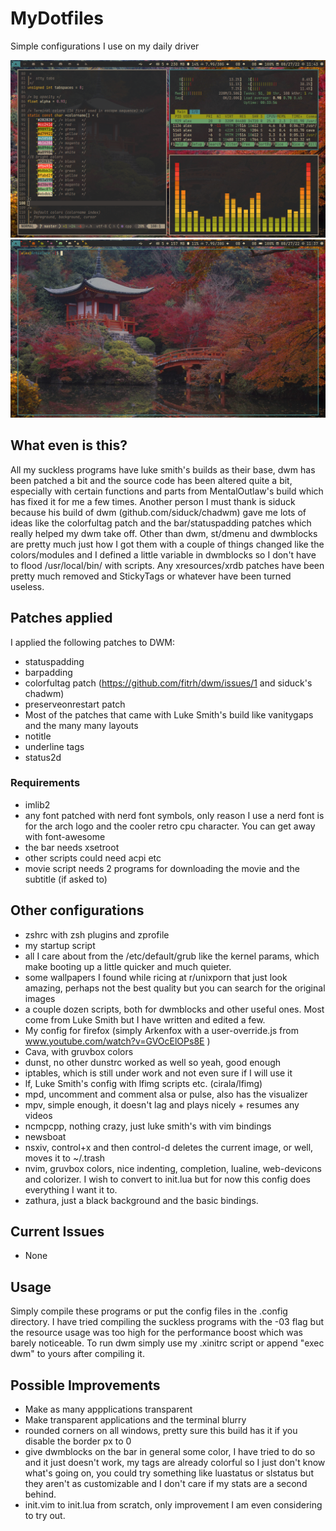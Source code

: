 # MyDotfiles
Simple configurations I use on my daily driver

![image1](images/pic1.jpg)
![image2](images/pic2.jpg)

## What even is this?

All my suckless programs have luke smith's builds as their base, dwm has been patched a bit and the source code has been altered quite a bit, especially with certain functions and parts from MentalOutlaw's build which has fixed it for me a few times. Another person I must thank is siduck because his build of dwm (github.com/siduck/chadwm) gave me lots of ideas like the colorfultag patch and the bar/statuspadding patches which really helped my dwm take off. Other than dwm, st/dmenu and dwmblocks are pretty much just how I got them with a couple of things changed like the colors/modules and I defined a little variable in dwmblocks so I don't have to flood /usr/local/bin/ with scripts. Any xresources/xrdb patches have been pretty much removed and StickyTags or whatever have been turned useless.

## Patches applied

I applied the following patches to DWM:

- statuspadding
- barpadding
- colorfultag patch (https://github.com/fitrh/dwm/issues/1 and siduck's chadwm)
- preserveonrestart patch
- Most of the patches that came with Luke Smith's build like vanitygaps and the many many layouts
- notitle
- underline tags
- status2d

### Requirements

- imlib2
- any font patched with nerd font symbols, only reason I use a nerd font is for the arch logo and the cooler retro cpu character. You can get away with font-awesome
- the bar needs xsetroot
- other scripts could need acpi etc
- movie script needs 2 programs for downloading the movie and the subtitle (if asked to)

## Other configurations

- zshrc with zsh plugins and zprofile
- my startup script
- all I care about from the /etc/default/grub like the kernel params, which make booting up a little quicker and much quieter.
- some wallpapers I found while ricing at r/unixporn that just look amazing, perhaps not the best quality but you can search for the original images
- a couple dozen scripts, both for dwmblocks and other useful ones. Most come from Luke Smith but I have written and edited a few.
- My config for firefox (simply Arkenfox with a user-override.js from www.youtube.com/watch?v=GVOcElOPs8E )
- Cava, with gruvbox colors
- dunst, no other dunstrc worked as well so yeah, good enough
- iptables, which is still under work and not even sure if I will use it
- lf, Luke Smith's config with lfimg scripts etc. (cirala/lfimg)
- mpd, uncomment and comment alsa or pulse, also has the visualizer
- mpv, simple enough, it doesn't lag and plays nicely + resumes any videos
- ncmpcpp, nothing crazy, just luke smith's with vim bindings
- newsboat
- nsxiv, control+x and then control-d deletes the current image, or well, moves it to ~/.trash
- nvim, gruvbox colors, nice indenting, completion, lualine, web-devicons and colorizer. I wish to convert to init.lua but for now this config does everything I want it to.
- zathura, just a black background and the basic bindings.

## Current Issues

- None

## Usage

Simply compile these programs or put the config files in the .config directory.
I have tried compiling the suckless programs with the -03 flag but the resource usage was too high for the performance boost which was barely noticeable.
To run dwm simply use my .xinitrc script or append "exec dwm" to yours after compiling it.

## Possible Improvements

- Make as many appplications transparent
- Make transparent applications and the terminal blurry
- rounded corners on all windows, pretty sure this build has it if you disable the border px to 0
- give dwmblocks on the bar in general some color, I have tried to do so and it just doesn't work, my tags are already colorful so I just don't know what's going on, you could try something like luastatus or slstatus but they aren't as customizable and I don't care if my stats are a second behind.
- init.vim to init.lua from scratch, only improvement I am even considering to try out.
